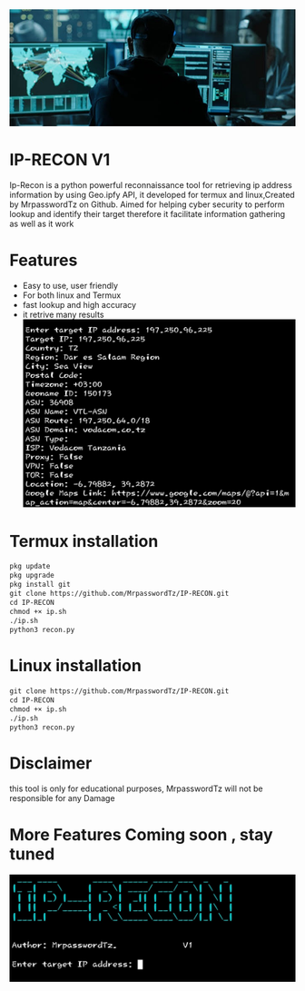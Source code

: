 <img src="https://github.com/MrpasswordTz/IP-RECON/blob/main/ip2.jpeg" alt="Ip-Recon">


# IP-RECON V1
Ip-Recon is a python powerful reconnaissance tool for retrieving ip address information by using Geo.ipfy API, it developed for  termux and linux,Created by MrpasswordTz on Github. Aimed for helping cyber security to perform lookup and identify their target therefore it facilitate information gathering as well as it work

# Features 
<ul>
  <li>Easy to use, user friendly</li>
  <li>For both linux and Termux</li>
  <li>fast lookup and high accuracy </li>
  <li>it retrive many results </li>

  <img src="https://github.com/MrpasswordTz/IP-RECON/blob/main/results.jpg" alt="ip-recon-results">

</ul>

# Termux installation
```
pkg update 
pkg upgrade 
pkg install git 
git clone https://github.com/MrpasswordTz/IP-RECON.git
cd IP-RECON
chmod +× ip.sh
./ip.sh
python3 recon.py
```
# Linux installation 
```
git clone https://github.com/MrpasswordTz/IP-RECON.git
cd IP-RECON
chmod +× ip.sh
./ip.sh
python3 recon.py
```
# Disclaimer 
this tool is only for educational purposes,  MrpasswordTz will not be responsible for any Damage

# More Features Coming soon , stay tuned

<img src="https://github.com/MrpasswordTz/IP-RECON/blob/main/ip.jpg" alt="ip-recon in linux">
